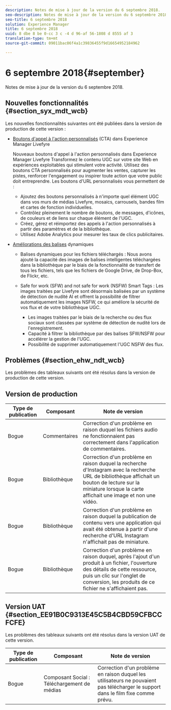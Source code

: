 ```yaml
---
description: Notes de mise à jour de la version du 6 septembre 2018.
seo-description: Notes de mise à jour de la version du 6 septembre 2018.
seo-title: 6 septembre 2018
solution: Experience Manager
title: 6 septembre 2018
uuid: 8 dbe 8 be 0-cc 3 c -4 d 96-af 56-1808 d 8555 af 3
translation-type: tm+mt
source-git-commit: 09011bac06f4a1c39836455f9d16654952184962

---
```



# 6 septembre 2018{#september}

Notes de mise à jour de la version du 6 septembre 2018.

## Nouvelles fonctionnalités {#section_syx_mdt_wcb}

Les nouvelles fonctionnalités suivantes ont été publiées dans la version de production de cette version :

* [Boutons d'appel à l'action personnalisés](/help/using/c-features-livefyre/c-call-to-action-button.md#topic_EBE23A0F827645E0A0C619DCF3872EE5) (CTA) dans Experience Manager Livefyre

   Nouveaux boutons d'appel à l'action personnalisés dans Experience Manager Livefyre Transformez le contenu UGC sur votre site Web en expériences exploitables qui stimulent votre activité. Utilisez des boutons CTA personnalisés pour augmenter les ventes, capturer les pistes, renforcer l'engagement ou inspirer toute action que votre public doit entreprendre. Les boutons d'URL personnalisés vous permettent de :

   * Ajoutez des boutons personnalisés à n'importe quel élément UGC dans vos murs de médias Livefyre, mosaics, carrousels, bandes film et cartes de fonction individuelles.
   * Contrôlez pleinement le nombre de boutons, de messages, d'icônes, de couleurs et de liens sur chaque élément de l'UGC.
   * Créez, gérez et réimportez des appels à l'action personnalisés à partir des paramètres et de la bibliothèque.
   * Utilisez Adobe Analytics pour mesurer les taux de clics publicitaires.

* [Améliorations des balises](/help/using/c-features-livefyre/c-smart-tags/c-smart-tags.md#c_smart_tags) dynamiques

   * Balises dynamiques pour les fichiers téléchargés : Nous avons ajouté la capacité des images de balises intelligentes téléchargées dans la bibliothèque par le biais de la fonctionnalité de transfert de tous les fichiers, tels que les fichiers de Google Drive, de Drop-Box, de Flickr, etc.
   * Safe for work (SFW) and not safe for work (NSFW) Smart Tags : Les images traitées par Livefyre sont désormais balisées par un système de détection de nudité AI et offrent la possibilité de filtrer automatiquement les images NSFW, ce qui améliore la sécurité de vos flux et de votre bibliothèque UGC.

      * Les images traitées par le biais de la recherche ou des flux sociaux sont classées par système de détection de nudité lors de l'enregistrement.
      * Capacité à filtrer la bibliothèque par des balises SFW/NSFW pour accélérer la gestion de l'UGC.
      * Possibilité de supprimer automatiquement l'UGC NSFW des flux.

## Problèmes {#section_ehw_ndt_wcb}

Les problèmes des tableaux suivants ont été résolus dans la version de production de cette version.

## Version de production

| **Type de publication** | **Composant** | **Note de version** |
|---|---|---|
| Bogue | Commentaires | Correction d'un problème en raison duquel les fichiers audio ne fonctionnaient pas correctement dans l'application de commentaires. |
| Bogue | Bibliothèque | Correction d'un problème en raison duquel la recherche d'Instagram avec la recherche URL de bibliothèque affichait un bouton de lecture sur la miniature lorsque la carte affichait une image et non une vidéo. |
| Bogue | Bibliothèque | Correction d'un problème en raison duquel la publication de contenu vers une application qui avait été obtenue à partir d'une recherche d'URL Instagram n'affichait pas de miniature. |
| Bogue | Bibliothèque | Correction d'un problème en raison duquel, après l'ajout d'un produit à un fichier, l'ouverture des détails de cette ressource, puis un clic sur l'onglet de conversion, les produits de ce fichier ne s'affichaient pas. |

## Version UAT {#section_EE91B0C9313E45C5B4CBD59CFBCCFCFE}

Les problèmes des tableaux suivants ont été résolus dans la version UAT de cette version.

| **Type de publication** | **Composant** | **Note de version** |
|---|---|---|
| Bogue | Composant Social : Téléchargement de médias | Correction d'un problème en raison duquel les utilisateurs ne pouvaient pas télécharger le support dans le film fixe comme prévu. |

